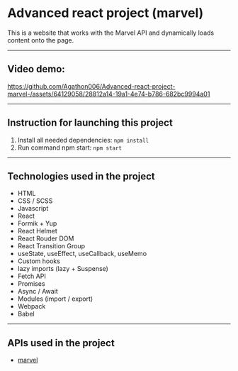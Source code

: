 # Advanced react project (marvel)

This is a website that works with the Marvel API and dynamically loads content onto the page.

---

## Video demo:

https://github.com/Agathon006/Advanced-react-project-marvel-/assets/64129058/28812a14-19a1-4e74-b786-682bc9994a01

---

## Instruction for launching this project

1. Install all needed dependencies:
   `npm install`
1. Run command npm start:
   `npm start`

---

## Technologies used in the project

- HTML
- CSS / SCSS
- Javascript
- React
- Formik + Yup
- React Helmet
- React Rouder DOM
- React Transition Group
- useState, useEffect, useCallback, useMemo
- Custom hooks
- lazy imports (lazy + Suspense)
- Fetch API
- Promises
- Async / Await
- Modules (import / export)
- Webpack
- Babel

---

## APIs used in the project

- [marvel](https://developer.marvel.com)

